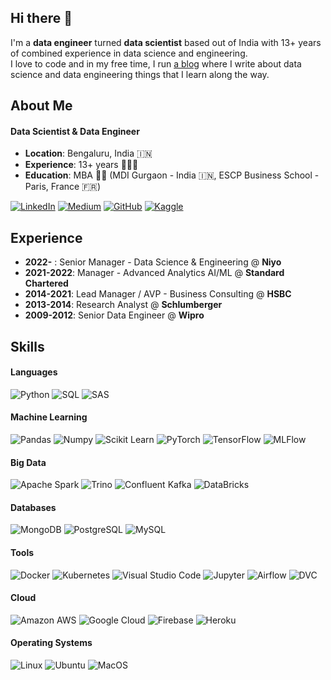 ## Hi there 👋

I'm a **data engineer** turned **data scientist** based out of India with 13+ years of combined experience in data science and engineering. <br>
I love to code and in my free time, I run [a blog](https://avinashknmr.medium.com/) where I write about data science and data engineering things that I learn along the way. <br>

## About Me
#### Data Scientist & Data Engineer
- **Location**: Bengaluru, India 🇮🇳
- **Experience**: 13+ years 🧑🏻‍💻
- **Education**: MBA 👨‍🎓 (MDI Gurgaon - India 🇮🇳, ESCP Business School - Paris, France 🇫🇷)

[![LinkedIn](https://img.shields.io/badge/LinkedIn-0A66C2?style=for-the-badge&logo=linkedin&logoColor=white)](https://linkedin.com/in/avinashkanumuru)
[![Medium](https://img.shields.io/badge/Medium-000000?style=for-the-badge&logo=medium&logoColor=white)](https://avinashknmr.medium.com)
[![GitHub](https://img.shields.io/badge/GitHub-100000?style=for-the-badge&logo=github&logoColor=white)](https://github.com/avinashknmr)
[![Kaggle](https://img.shields.io/badge/Kaggle-20BEFF?style=for-the-badge&logo=kaggle&logoColor=white)](https://kaggle.com/avinashknmr)

## Experience
- **2022-** : Senior Manager - Data Science & Engineering @ **Niyo**
- **2021-2022**: Manager - Advanced Analytics AI/ML @ **Standard Chartered**
- **2014-2021**: Lead Manager / AVP - Business Consulting @ **HSBC**
- **2013-2014**: Research Analyst @ **Schlumberger**
- **2009-2012**: Senior Data Engineer @ **Wipro**

## Skills

#### Languages
![Python](https://img.shields.io/badge/python-3776AB?style=for-the-badge&logo=python&logoColor=white)
![SQL](https://img.shields.io/badge/sql-8C4FFF?style=for-the-badge&logo=amazon-redshift&logoColor=white)
![SAS](https://img.shields.io/badge/sas-3776AB?style=for-the-badge&logo=sas&logoColor=white)

#### Machine Learning
![Pandas](https://img.shields.io/badge/Pandas-150458?style=for-the-badge&logo=pandas&logoColor=white)
![Numpy](https://img.shields.io/badge/Numpy-013243?style=for-the-badge&logo=numpy&logoColor=white)
![Scikit Learn](https://img.shields.io/badge/Scikit_Learn-F7931E?style=for-the-badge&logo=scikit-learn&logoColor=white)
![PyTorch](https://img.shields.io/badge/PyTorch-ee4c2c?style=for-the-badge&logo=pytorch&logoColor=white)
![TensorFlow](https://img.shields.io/badge/TensorFlow-FF6F00?style=for-the-badge&logo=tensorflow&logoColor=white)
![MLFlow](https://img.shields.io/badge/ML_Flow-0194E2?style=for-the-badge&logo=mlflow&logoColor=white)


#### Big Data
![Apache Spark](https://img.shields.io/badge/Apache_Spark-white?style=for-the-badge&logo=apache-spark&logoColor=E35A16)
![Trino](https://img.shields.io/badge/Trino-DD00A1?style=for-the-badge&logo=trino&logoColor=white)
![Confluent Kafka](https://img.shields.io/badge/Apache_Kafka-231F20?style=for-the-badge&logo=apache-kafka&logoColor=white)
![DataBricks](https://img.shields.io/badge/Databricks-FF3621?style=for-the-badge&logo=databricks&logoColor=white)

#### Databases
![MongoDB](https://img.shields.io/badge/MongoDB-4EA94B?style=for-the-badge&logo=mongodb&logoColor=white)
![PostgreSQL](https://img.shields.io/badge/PostgreSQL-316192?style=for-the-badge&logo=postgresql&logoColor=white)
![MySQL](https://img.shields.io/badge/MySQL-005C84?style=for-the-badge&logo=mysql&logoColor=white)

#### Tools
![Docker](https://img.shields.io/badge/Docker-0091E2?style=for-the-badge&logo=docker&logoColor=white)
![Kubernetes](https://img.shields.io/badge/Kubernetes-326ce5?style=for-the-badge&logo=kubernetes&logoColor=white)
![Visual Studio Code](https://img.shields.io/badge/Visual_Studio_Code-0078D4?style=for-the-badge&logo=visual-studio-code&logoColor=white)
![Jupyter](https://img.shields.io/badge/Jupyter-F37626?style=for-the-badge&logo=jupyter&logoColor=white)
![Airflow](https://img.shields.io/badge/Airflow-017CEE?style=for-the-badge&logo=apache-airflow&logoColor=white)
![DVC](https://img.shields.io/badge/DVC-13ADC7?style=for-the-badge&logo=dvc&logoColor=white)

#### Cloud
![Amazon AWS](https://img.shields.io/badge/Amazon_AWS-232F3E?style=for-the-badge&logo=amazon-web-services&logoColor=white)
![Google Cloud](https://img.shields.io/badge/Google_Cloud-4285F4?style=for-the-badge&logo=google-cloud&logoColor=white)
![Firebase](https://img.shields.io/badge/Firebase-F68410?style=for-the-badge&logo=firebase&logoColor=white)
![Heroku](https://img.shields.io/badge/Heroku-430098?style=for-the-badge&logo=heroku&logoColor=white)

#### Operating Systems
![Linux](https://img.shields.io/badge/Linux-FCC624?style=for-the-badge&logo=linux&logoColor=black)
![Ubuntu](https://img.shields.io/badge/Ubuntu-E95420?style=for-the-badge&logo=ubuntu&logoColor=white)
![MacOS](https://img.shields.io/badge/MacOS-000000?style=for-the-badge&logo=apple&logoColor=white)

<!--
**avinashknmr/avinashknmr** is a ✨ _special_ ✨ repository because its `README.md` (this file) appears on your GitHub profile.

Here are some ideas to get you started:

- 🔭 I’m currently working on ...
- 🌱 I’m currently learning ...
- 👯 I’m looking to collaborate on ...
- 🤔 I’m looking for help with ...
- 💬 Ask me about ...
- 📫 How to reach me: ...
- 😄 Pronouns: ...
- ⚡ Fun fact: ...
-->
